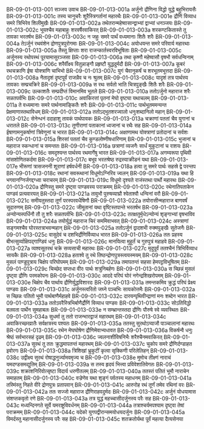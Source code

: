 BR-09-01-013-001	सञ्जय उवाच
BR-09-01-013-001a	अर्जुनो द्रौणिना विद्धो युद्धे बहुभिरायसैः
BR-09-01-013-001c	तस्य चानुचरैः शूरैस्त्रिगर्तानां महारथैः
BR-09-01-013-001e	द्रौणिं विव्याध समरे त्रिभिरेव शिलीमुखैः
BR-09-01-013-002a	तथेतरान्महेष्वासान्द्वाभ्यां द्वाभ्यां धनञ्जयः
BR-09-01-013-002c	भूयश्चैव महाबाहुः शरवर्षैरवाकिरत्
BR-09-01-013-003a	शरकण्टकितास्ते तु तावका भरतर्षभ
BR-09-01-013-003c	न जहुः समरे पार्थं वध्यमानाः शितैः शरैः
BR-09-01-013-004a	तेऽर्जुनं रथवंशेन द्रोणपुत्रपुरोगमाः
BR-09-01-013-004c	अयोधयन्त समरे परिवार्य महारथाः
BR-09-01-013-005a	तैस्तु क्षिप्ताः शरा राजन्कार्तस्वरविभूषिताः
BR-09-01-013-005c	अर्जुनस्य रथोपस्थं पूरयामासुरञ्जसा
BR-09-01-013-006a	तथा कृष्णौ महेष्वासौ वृषभौ सर्वधन्विनाम्
BR-09-01-013-006c	शरैर्वीक्ष्य वितुन्नाङ्गौ प्रहृष्टौ युद्धदुर्मदौ
BR-09-01-013-007a	कूबरं रथचक्राणि ईषा योक्त्राणि चाभिभो
BR-09-01-013-007c	युगं चैवानुकर्षं च शरभूतमभूत्तदा
BR-09-01-013-008a	नैतादृशं दृष्टपूर्वं राजन्नैव च नः श्रुतम्
BR-09-01-013-008c	यादृशं तत्र पार्थस्य तावकाः सम्प्रचक्रिरे
BR-09-01-013-009a	स रथः सर्वतो भाति चित्रपुङ्खैः शितैः शरैः
BR-09-01-013-009c	उल्काशतैः सम्प्रदीप्तं विमानमिव भूतले
BR-09-01-013-010a	ततोऽर्जुनो महाराज शरैः सन्नतपर्वभिः
BR-09-01-013-010c	अवाकिरत्तां पृतनां मेघो वृष्ट्या यथाचलम्
BR-09-01-013-011a	ते वध्यमानाः समरे पार्थनामाङ्कितैः शरैः
BR-09-01-013-011c	पार्थभूतममन्यन्त प्रेक्षमाणास्तथाविधम्
BR-09-01-013-012a	ततोऽद्भुतशरज्वालो धनुःशब्दानिलो महान्
BR-09-01-013-012c	सेनेन्धनं ददाहाशु तावकं पार्थपावकः
BR-09-01-013-013a	चक्राणां पततां चैव युगानां च धरातले
BR-09-01-013-013c	तूणीराणां पताकानां ध्वजानां च रथैः सह
BR-09-01-013-014a	ईषाणामनुकर्षाणां त्रिवेणूनां च भारत
BR-09-01-013-014c	अक्षाणामथ योक्त्राणां प्रतोदानां च सर्वशः
BR-09-01-013-015a	शिरसां पततां चैव कुण्डलोष्णीषधारिणाम्
BR-09-01-013-015c	भुजानां च महाराज स्कन्धानां च समन्ततः
BR-09-01-013-016a	छत्राणां व्यजनैः सार्धं मुकुटानां च राशयः
BR-09-01-013-016c	समदृश्यन्त पार्थस्य रथमार्गेषु भारत
BR-09-01-013-017a	अगम्यरूपा पृथिवी मांसशोणितकर्दमा
BR-09-01-013-017c	बभूव भरतश्रेष्ठ रुद्रस्याक्रीडनं यथा
BR-09-01-013-017e	भीरूणां त्रासजननी शूराणां हर्षवर्धनी
BR-09-01-013-018a	हत्वा तु समरे पार्थः सहस्रे द्वे परन्तप
BR-09-01-013-018c	रथानां सवरूथानां विधूमोऽग्निरिव ज्वलन्
BR-09-01-013-019a	यथा हि भगवानग्निर्जगद्दग्ध्वा चराचरम्
BR-09-01-013-019c	विधूमो दृश्यते राजंस्तथा पार्थो महारथः
BR-09-01-013-020a	द्रौणिस्तु समरे दृष्ट्वा पाण्डवस्य पराक्रमम्
BR-09-01-013-020c	रथेनातिपताकेन पाण्डवं प्रत्यवारयत्
BR-09-01-013-021a	तावुभौ पुरुषव्याघ्रौ श्वेताश्वौ धन्विनां वरौ
BR-09-01-013-021c	समीयतुस्तदा तूर्णं परस्परवधैषिणौ
BR-09-01-013-022a	तयोरासीन्महाराज बाणवर्षं सुदारुणम्
BR-09-01-013-022c	जीमूतानां यथा वृष्टिस्तपान्ते भरतर्षभ
BR-09-01-013-023a	अन्योन्यस्पर्धिनौ तौ तु शरैः सन्नतपर्वभिः
BR-09-01-013-023c	ततक्षतुर्मृधेऽन्योन्यं शृङ्गाभ्यां वृषभाविव
BR-09-01-013-024a	तयोर्युद्धं महाराज चिरं सममिवाभवत्
BR-09-01-013-024c	अस्त्राणां सङ्गमश्चैव घोरस्तत्राभवन्महान्
BR-09-01-013-025a	ततोऽर्जुनं द्वादशभी रुक्मपुङ्खैः सुतेजनैः
BR-09-01-013-025c	वासुदेवं च दशभिर्द्रौणिर्विव्याध भारत
BR-09-01-013-026a	ततः प्रहस्य बीभत्सुर्व्याक्षिपद्गाण्डिवं धनुः
BR-09-01-013-026c	मानयित्वा मुहूर्तं च गुरुपुत्रं महाहवे
BR-09-01-013-027a	व्यश्वसूतरथं चक्रे सव्यसाची महारथः
BR-09-01-013-027c	मृदुपूर्वं ततश्चैनं त्रिभिर्विव्याध सायकैः
BR-09-01-013-028a	हताश्वे तु रथे तिष्ठन्द्रोणपुत्रस्त्वयस्मयम्
BR-09-01-013-028c	मुसलं पाण्डुपुत्राय चिक्षेप परिघोपमम्
BR-09-01-013-029a	तमापतन्तं सहसा हेमपट्टविभूषितम्
BR-09-01-013-029c	चिच्छेद सप्तधा वीरः पार्थः शत्रुनिबर्हणः
BR-09-01-013-030a	स च्छिन्नं मुसलं दृष्ट्वा द्रौणिः परमकोपनः
BR-09-01-013-030c	आददे परिघं घोरं नगेन्द्रशिखरोपमम्
BR-09-01-013-030e	चिक्षेप चैव पार्थाय द्रौणिर्युद्धविशारदः
BR-09-01-013-031a	तमन्तकमिव क्रुद्धं परिघं प्रेक्ष्य पाण्डवः
BR-09-01-013-031c	अर्जुनस्त्वरितो जघ्ने पञ्चभिः सायकोत्तमैः
BR-09-01-013-032a	स च्छिन्नः पतितो भूमौ पार्थबाणैर्महाहवे
BR-09-01-013-032c	दारयन्पृथिवीन्द्राणां मनः शब्देन भारत
BR-09-01-013-033a	ततोऽपरैस्त्रिभिर्बाणैर्द्रौणिं विव्याध पाण्डवः
BR-09-01-013-033c	सोऽतिविद्धो बलवता पार्थेन सुमहाबलः
BR-09-01-013-033e	न सम्भ्रान्तस्तदा द्रौणिः पौरुषे स्वे व्यवस्थितः
BR-09-01-013-034a	सुधर्मा तु ततो राजन्भारद्वाजं महारथम्
BR-09-01-013-034c	अवाकिरच्छरव्रातैः सर्वक्षत्रस्य पश्यतः
BR-09-01-013-035a	ततस्तु सुरथोऽप्याजौ पाञ्चालानां महारथः
BR-09-01-013-035c	रथेन मेघघोषेण द्रौणिमेवाभ्यधावत
BR-09-01-013-036a	विकर्षन्वै धनुः श्रेष्ठं सर्वभारसहं दृढम्
BR-09-01-013-036c	ज्वलनाशीविषनिभैः शरैश्चैनमवाकिरत्
BR-09-01-013-037a	सुरथं तु ततः क्रुद्धमापतन्तं महारथम्
BR-09-01-013-037c	चुकोप समरे द्रौणिर्दण्डाहत इवोरगः
BR-09-01-013-038a	त्रिशिखां भ्रुकुटीं कृत्वा सृक्किणी परिलेलिहन्
BR-09-01-013-038c	उद्वीक्ष्य सुरथं रोषाद्धनुर्ज्यामवमृज्य च
BR-09-01-013-038e	मुमोच तीक्ष्णं नाराचं यमदण्डसमद्युतिम्
BR-09-01-013-039a	स तस्य हृदयं भित्त्वा प्रविवेशातिवेगतः
BR-09-01-013-039c	शक्राशनिरिवोत्सृष्टा विदार्य धरणीतलम्
BR-09-01-013-040a	ततस्तं पतितं भूमौ नाराचेन समाहतम्
BR-09-01-013-040c	वज्रेणेव यथा शृङ्गं पर्वतस्य महाधनम्
BR-09-01-013-041a	तस्मिंस्तु निहते वीरे द्रोणपुत्रः प्रतापवान्
BR-09-01-013-041c	आरुरोह रथं तूर्णं तमेव रथिनां वरः
BR-09-01-013-042a	ततः सज्जो महाराज द्रौणिराहवदुर्मदः
BR-09-01-013-042c	अर्जुनं योधयामास संशप्तकवृतो रणे
BR-09-01-013-043a	तत्र युद्धं महच्चासीदर्जुनस्य परैः सह
BR-09-01-013-043c	मध्यन्दिनगते सूर्ये यमराष्ट्रविवर्धनम्
BR-09-01-013-044a	तत्राश्चर्यमपश्याम दृष्ट्वा तेषां पराक्रमम्
BR-09-01-013-044c	यदेको युगपद्वीरान्समयोधयदर्जुनः
BR-09-01-013-045a	विमर्दस्तु महानासीदर्जुनस्य परैः सह
BR-09-01-013-045c	शतक्रतोर्यथा पूर्वं महत्या दैत्यसेनया
